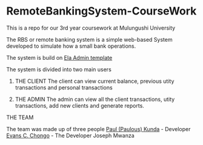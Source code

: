 # RemoteBankingSystem-CourseWork
This is a repo for our 3rd year coursework at Mulungushi University

The RBS or remote banking system is a simple web-based System developed to simulate how a small bank operations.

The system is build on [Ela Admin template](https://github.com/puikinsh/ElaAdmin)

The system is divided into two main users

1. THE CLIENT
The client can view current balance, previous utity transactions and personal transactions

2. THE ADMIN
The admin can view all the client transactions, utity transactions, add new clients and generate reports.

THE TEAM

The team was made up of three people
[Paul (Paulous) Kunda](https://github.com/paulouskunda) - Developer<br>
[Evans C. Chongo](https://github.com/EvansChomba) - The Developer
Joseph Mwanza
